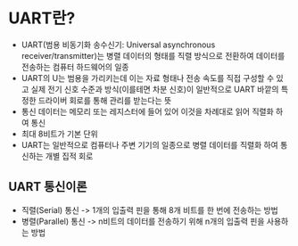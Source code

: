 # UART란?
+ UART(범용 비동기화 송수신기: Universal asynchronous receiver/transmitter)는 병렬 데이터의 형태를 직렬 방식으로 전환하여 데이터를 전송하는 컴퓨터 하드웨어의 일종
+ UART의 U는 범용을 가리키는데 이는 자료 형태나 전송 속도를 직접 구성할 수 있고 실제 전기 신호 수준과 방식(이를테면 차분 신호)이 일반적으로 UART 바깥의 특정한 드라이버 회로를 통해 관리를 받는다는 뜻
+ 통신 데이터는 메모리 또는 레지스터에 들어 있어 이것을 차례대로 읽어 직렬화 하여 통신
+ 최대 8비트가 기본 단위
+ UART는 일반적으로 컴퓨터나 주변 기기의 일종으로 병렬 데이터를 직렬화 하여 통신하는 개별 집적 회로

## UART 통신이론
+ 직렬(Serial) 통신 -> 1개의 입출력 핀을 통해 8개 비트를 한 번에 전송하는 방법
+ 병렬(Parallel) 통신 -> n비트의 데이터를 전송하기 위해 n개의 입출력 핀을 사용하는 방법
